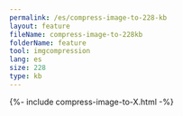 ```yaml
---
permalink: /es/compress-image-to-228-kb
layout: feature
fileName: compress-image-to-228kb
folderName: feature
tool: imgcompression
lang: es
size: 228
type: kb
---
```


{%- include compress-image-to-X.html -%}
